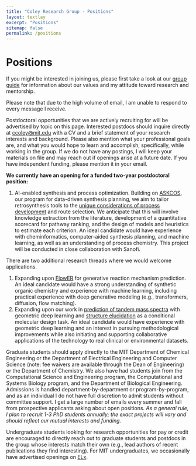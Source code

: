```yaml
---
title: "Coley Research Group - Positions"
layout: textlay
excerpt: "Positions"
sitemap: false
permalink: /positions
---
```


# Positions

If you might be interested in joining us, please first take a look at our [group guide](https://docs.google.com/document/d/1K10WS0Bey9AGr17bpiak-A1dhQrkv5BBsQrsrwQ-H2g/) for information about our values and my attitude toward research and mentorship. 

Please note that due to the high volume of email, I am unable to respond to every message I receive.

Postdoctoral opportunities that we are actively recruiting for will be advertised by topic on this page. Interested postdocs should inquire directly at [ccoley@mit.edu](mailto:ccoley@mit.edu) with a CV and a brief statement of your research interests and background. Please also mention what your professional goals are, and what you would hope to learn and accomplish, specifically, while working in the group. If we do not have any postings, I will keep your materials on file and may reach out if openings arise at a future date. If you have independent funding, please mention it in your email.

**We currently have an opening for a funded two-year postdoctoral position:**
1. AI-enabled synthesis and process optimization. Building on [ASKCOS](https://pubs.acs.org/doi/full/10.1021/acs.accounts.5c00155), our program for data-driven synthesis planning, we aim to tailor retrosynthesis tools to the [unique considerations of process development](https://pubs.acs.org/doi/full/10.1021/acs.oprd.3c00229) and route selection. We anticipate that this will involve knowledge extraction from the literature, development of a quantitative scorecard for pathway ranking, and the design of models and heuristics to estimate each criterion. An ideal candidate would have experience with cheminformatics, computer-aided synthesis planning, and machine learning, as well as an understanding of process chemistry. This project will be conducted in close collaboration with Sanofi. 

There are two additional research threads where we would welcome applications. 
1. Expanding upon [FlowER](https://arxiv.org/abs/2502.12979) for generative reaction mechanism prediction. An ideal candidate would have a strong understanding of synthetic organic chemistry and experience with machine learning, including practical experience with deep generative modeling (e.g., transformers, diffusion, flow matching).
1. Expanding upon our work in [prediction of tandem mass spectra](https://www.biorxiv.org/content/10.1101/2025.05.28.656653v1) with geometric deep learning and [structure elucidation](https://arxiv.org/abs/2502.09571) as a conditional molecular design task. An ideal candidate would have experience with geometric deep learning and an interest in pursuing methodological improvements while also initiating and supporting collaborative applications of the technology to real clinical or environmental datasets.

Graduate students should apply directly to the MIT Department of Chemical Engineering or the Department of Electrical Engineering and Computer Science (note: fee waivers are available through the Dean of Engineering) or the Department of Chemistry. We also have had students join from the Computational Science and Engineering program, the Computational and Systems Biology program, and the Department of Biological Engineering. Admissions is handled department-by-department or program-by-program, and as an individual I do not have full discretion to admit students without committee support.  I get a large number of emails every summer and fall from prospective applicants asking about open positions. _As a general rule, I plan to recruit 1-3 PhD students annually; the exact projects will vary and should reflect our mutual interests and funding._  

Undergraduate students looking for research opportunities for pay or credit are encouraged to directly reach out to graduate students and postdocs in the group whose interests match their own (e.g., lead authors of recent publications they find interesting). For MIT undergraduates, we occasionally have advertised openings on [ELx](https://elx.mit.edu/).
